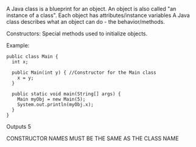 A Java class is a blueprint for an object. 
An object is also called "an instance of a class". 
Each object has attributes/instance variables
A Java class describes what an object can do - the behavior/methods.

Constructors: Special methods used to initialize objects.

Example: 
```
public class Main {
  int x;

  public Main(int y) { //Constructor for the Main class
    x = y;
  }

  public static void main(String[] args) {
    Main myObj = new Main(5);
    System.out.println(myObj.x);
  }
}
```
Outputs 5

CONSTRUCTOR NAMES MUST BE THE SAME AS THE CLASS NAME